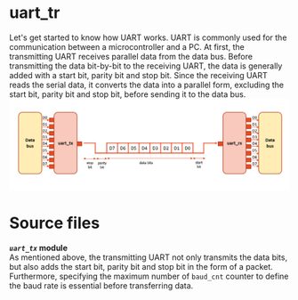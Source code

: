 # uart_tr
Let's get started to know how UART works. UART is commonly used for the communication between a microcontroller and a PC. At first, the transmitting UART receives parallel data from the data bus. Before transmitting the data bit-by-bit to the receiving UART, the data is generally added with a start bit, parity bit and stop bit. Since the receiving UART reads the serial data, it converts the data into a parallel form, excluding the start bit, parity bit and stop bit, before sending it to the data bus.
![GITHUB](https://github.com/wleen0/uart_tr/blob/main/imgs/uart_communicate.png?raw=true)
# Source files
**_`uart_tx`_ module**  
As mentioned above, the transmitting UART not only transmits the data bits, but also adds the start bit, parity bit and stop bit in the form of a packet. Furthermore, specifying the maximum number of `baud_cnt` counter to define the baud rate is essential before transferring data.

